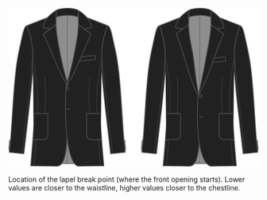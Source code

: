 
![Revers Beginn](lapelstart.svg)

Location of the lapel break point (where the front opening starts). Lower values are closer to the waistline, higher values closer to the chestline.

